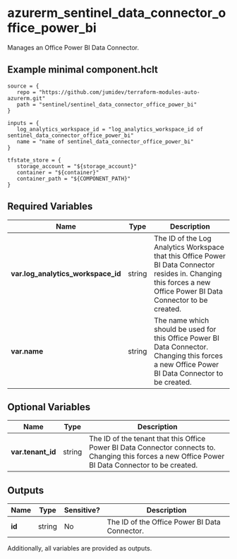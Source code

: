 # azurerm_sentinel_data_connector_office_power_bi

Manages an Office Power BI Data Connector.

## Example minimal component.hclt

```hcl
source = {
   repo = "https://github.com/jumidev/terraform-modules-auto-azurerm.git" 
   path = "sentinel/sentinel_data_connector_office_power_bi" 
}

inputs = {
   log_analytics_workspace_id = "log_analytics_workspace_id of sentinel_data_connector_office_power_bi" 
   name = "name of sentinel_data_connector_office_power_bi" 
}

tfstate_store = {
   storage_account = "${storage_account}" 
   container = "${container}" 
   container_path = "${COMPONENT_PATH}" 
}

```

## Required Variables

| Name | Type |  Description |
| ---- | --------- |  ----------- |
| **var.log_analytics_workspace_id** | string |  The ID of the Log Analytics Workspace that this Office Power BI Data Connector resides in. Changing this forces a new Office Power BI Data Connector to be created. | 
| **var.name** | string |  The name which should be used for this Office Power BI Data Connector. Changing this forces a new Office Power BI Data Connector to be created. | 

## Optional Variables

| Name | Type |  Description |
| ---- | --------- |  ----------- |
| **var.tenant_id** | string |  The ID of the tenant that this Office Power BI Data Connector connects to. Changing this forces a new Office Power BI Data Connector to be created. | 



## Outputs

| Name | Type | Sensitive? | Description |
| ---- | ---- | --------- | --------- |
| **id** | string | No  | The ID of the Office Power BI Data Connector. | 

Additionally, all variables are provided as outputs.
